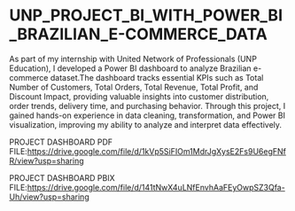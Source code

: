 # UNP_PROJECT_BI_WITH_POWER_BI_BRAZILIAN_E-COMMERCE_DATA

As part of my internship with United Network of Professionals (UNP Education), I developed a Power BI dashboard to analyze Brazilian e- commerce dataset.The dashboard tracks essential KPIs such as Total Number of Customers, Total Orders, Total Revenue, Total Profit, and Discount Impact, providing valuable insights into customer distribution, order trends, delivery time, and purchasing behavior. Through this project, I gained hands-on experience in data cleaning, transformation, and Power BI visualization, improving my ability to analyze and interpret data effectively.

PROJECT DASHBOARD PDF FILE:https://drive.google.com/file/d/1kVp5SiFIOm1MdrJgXysE2Fs9U6egFNfR/view?usp=sharing

PROJECT DASHBOARD PBIX FILE:https://drive.google.com/file/d/141tNwX4uLNfEnvhAaFEyOwpSZ3Qfa-Uh/view?usp=sharing
